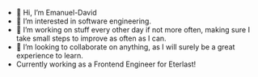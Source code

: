 - 👋 Hi, I’m Emanuel-David
- 👀 I’m interested in software engineering.
- 🌱 I’m working on stuff every other day if not more often, making sure I take small steps to improve as often as I can.
- 💞️ I’m looking to collaborate on anything, as I will surely be a great experience to learn.
- Currently working as a Frontend Engineer for Eterlast!

